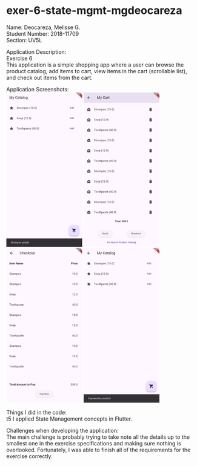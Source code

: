 # exer-6-state-mgmt-mgdeocareza <br>
Name: Deocareza, Melisse G. <br>
Student Number: 2018-11709 <br>
Section: UV5L <br>

Application Description: <br>
    Exercise 6 <br>
    This application is a simple shopping app where a user can browse the product catalog, add items to cart, view items in the cart (scrollable list), and check out items from the cart. <br>

Application Screenshots:
    <br>
    <img src="App-Screenshot-1.jpg" alt="Screenshot 1" width="200"/>
    <img src="App-Screenshot-2.jpg" alt="Screenshot 2" width="200"/>
    <img src="App-Screenshot-3.jpg" alt="Screenshot 3" width="200"/>
    <img src="App-Screenshot-4.jpg" alt="Screenshot 4" width="200"/>

Things I did in the code: <br>t5
    I applied State Management concepts in Flutter. <br>

Challenges when developing the application: <br>
    The main challenge is probably trying to take note all the details up to the smallest one in the exercise specifications and making sure nothing is overlooked. Fortunately, I was able to finish all of the requirements for the exercise correctly.